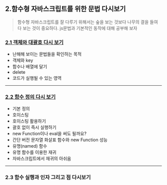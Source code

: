 ## 2.함수형 자바스크립트를 위한 문법 다시보기

> 함수형 자바스크립트를 잘 다루기 위해서는 숲을 보는 것보다 나무의 결을 들여다 보는 것이 중요하다. js문법과 기본적인 동작에 대해 공부해 보자

### [2.1 객체와 대괄호 다시 보기](./2-1.md)

- 난해해 보이는 문법들을 확인하는 목적
- 객체와 key
- 함수나 배열에 달기
- delete
- 코드가 실행될 수 있는 영역

----

### [2.2 함수 정의 다시 보기](./2-2.md)

- 기본 정의
- 호이스팅
- 호이스팅 활용하기
- 괄호 없이 즉시 실행하기
- new Function이나 eval을 써도 될까요?
- 간단 버전 문자열 화살표 함수와 new Function 성능
- 유명(named) 함수
- 유명 함수를 이용한 재귀
- 자바스크립트에서 재귀의 아쉬움

---

### 2.3 함수 실행과 인자 그리고 점 다시보기

